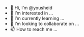 - 👋 Hi, I’m @yousheid
- 👀 I’m interested in ...
- 🌱 I’m currently learning ...
- 💞️ I’m looking to collaborate on ...
- 📫 How to reach me ...

<!---
yousheid/yousheid is a ✨ special ✨ repository because its `README.md` (this file) appears on your GitHub profile.
You can click the Preview link to take a look at your changes.
--->
